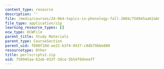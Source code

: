 ```yaml
---
content_type: resource
description: ''
file: /media/courses/24-964-topics-in-phonology-fall-2004/750945aa62ab033f3dca5b54f0deeaff_perlscripts2.zip
file_type: application/zip
learning_resource_types: []
ocw_type: OCWFile
parent_title: Study Materials
parent_type: CourseSection
parent_uid: f600f19d-ae22-b3f4-9437-c8db79bbe880
resourcetype: Other
title: perlscripts2.zip
uid: 750945aa-62ab-033f-3dca-5b54f0deeaff
---
```

